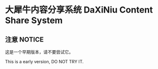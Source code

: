 大犀牛内容分享系统
DaXiNiu Content Share System
==========

## 注意 NOTICE

这是一个早期版本，请不要尝试它。

This is a early version, DO NOT TRY IT.